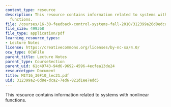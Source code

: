 ```yaml
---
content_type: resource
description: This resource contains information related to systems with nonlinear
  functions.
file: /courses/16-30-feedback-control-systems-fall-2010/312399a26d8edca27ed6821d1ee7edd5_MIT16_30F10_lec21.pdf
file_size: 499368
file_type: application/pdf
learning_resource_types:
- Lecture Notes
license: https://creativecommons.org/licenses/by-nc-sa/4.0/
ocw_type: OCWFile
parent_title: Lecture Notes
parent_type: CourseSection
parent_uid: 61c49743-94d6-9692-4596-4ecfea13de24
resourcetype: Document
title: MIT16_30F10_lec21.pdf
uid: 312399a2-6d8e-dca2-7ed6-821d1ee7edd5
---
```

This resource contains information related to systems with nonlinear functions.
